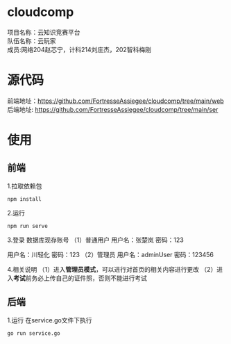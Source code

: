 # cloudcomp
项目名称：云知识竞赛平台<br>
队伍名称：云玩家<br>
成员:网络204赵芯宁，计科214刘庄杰，202智科梅刚

# 源代码
前端地址：https://github.com/FortresseAssiegee/cloudcomp/tree/main/web <br>
后端地址: https://github.com/FortresseAssiegee/cloudcomp/tree/main/ser

# 使用
## 前端
1.拉取依赖包
```
npm install
```
2.运行
```
npm run serve
```
3.登录
数据库现存账号
（1）普通用户
用户名：张楚岚
密码：123

用户名：川轻化
密码：123
（2）管理员
用户名：adminUser
密码：123456

4.相关说明
（1）进入**管理员模式**，可以进行对首页的相关内容进行更改
（2）进入**考试**前务必上传自己的证件照，否则不能进行考试

## 后端
1.运行
在service.go文件下执行
```
go run service.go
```




